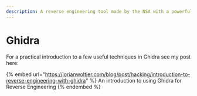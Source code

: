 ```yaml
---
description: A reverse engineering tool made by the NSA with a powerful decompiler
---
```


# Ghidra

For a practical introduction to a few useful techniques in Ghidra see my post here:

{% embed url="https://jorianwoltjer.com/blog/post/hacking/introduction-to-reverse-engineering-with-ghidra" %}
An introduction to using Ghidra for Reverse Engineering
{% endembed %}

